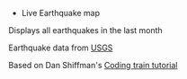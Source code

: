 * Live Earthquake map

Displays all earthquakes in the last month

Earthquake data from [USGS](https://www.usgs.gov/)

Based on Dan Shiffman's [Coding train tutorial](https://www.youtube.com/watch?v=ZiYdOwOrGyc)
